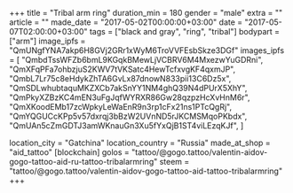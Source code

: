 +++
title = "Tribal arm ring"
duration_min = 180
gender = "male"
extra = ""
article = ""
made_date = "2017-05-02T00:00:00+03:00"
date = "2017-05-07T02:00:00+03:00"
tags = ["black and gray", "ring", "tribal"]
bodypart = ["arm"]
image_ipfs = "QmUNgfYNA7akp6H8GVj2GRr1xWyM6TroVVFEsbSkze3DGf"
images_ipfs = [  "QmbdTssWFZb6bmL9KGqkBMewLjVCBRV6M4MxezwYuGDRni",
  "QmXFqPFa7ohbzjuS2KWV7tVKSatc4HewTcfxvgKF4qxmJP",
  "QmbL7Lr75c8eHdykZhTA6GvLx87dnowN833pii13C6Dz5x",
  "QmSDLwhubtaquMKZXCb7akSnYY1NM4ghQ39N4dPUrX5XhY",
  "QmPkyXZBzKC4mEN3uFgJqfWYRXR86Gw28qzpzHcXvHnM6r",
  "QmXKoodEMb17zcWpkyLeWaEnR9n3rp1cFx21ns1PTcQgRj",
  "QmYQGUCcKPp5v57dxrqj3bBzW2UVnND5rJKCMSMqoPKbdx",
  "QmUAn5cZmGDTJ3amWKnauGn3Xu5fYxQjB1ST4viLEzqKJf",
]

location_city = "Gatchina"
location_country = "Russia"
made_at_shop = "aid_tattoo"
[blockchain]
golos = "tattoo/@gogo.tattoo/valentin-aidov-gogo-tattoo-aid-ru-tattoo-tribalarmring"
steem = "tattoo/@gogo.tattoo/valentin-aidov-gogo-tattoo-aid-tattoo-tribalarmring"
+++
